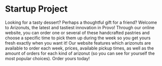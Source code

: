 # Startup Project
Looking for a tasty dessert? Perhaps a thoughtful gift for a friend? Welcome to Arizonuts, the latest and tastiest innovation in Provo! Through our online website, you can order one or several of these handcrafted pastries and choose a specific time to pick them up during the week so you get yours fresh exactly when you want it! Our website features which arizonuts are available to order each week, prices, available pickup times, as well as the amount of orders for each kind of arizonut (so you can see for yourself the most popular choices). Order yours today!


